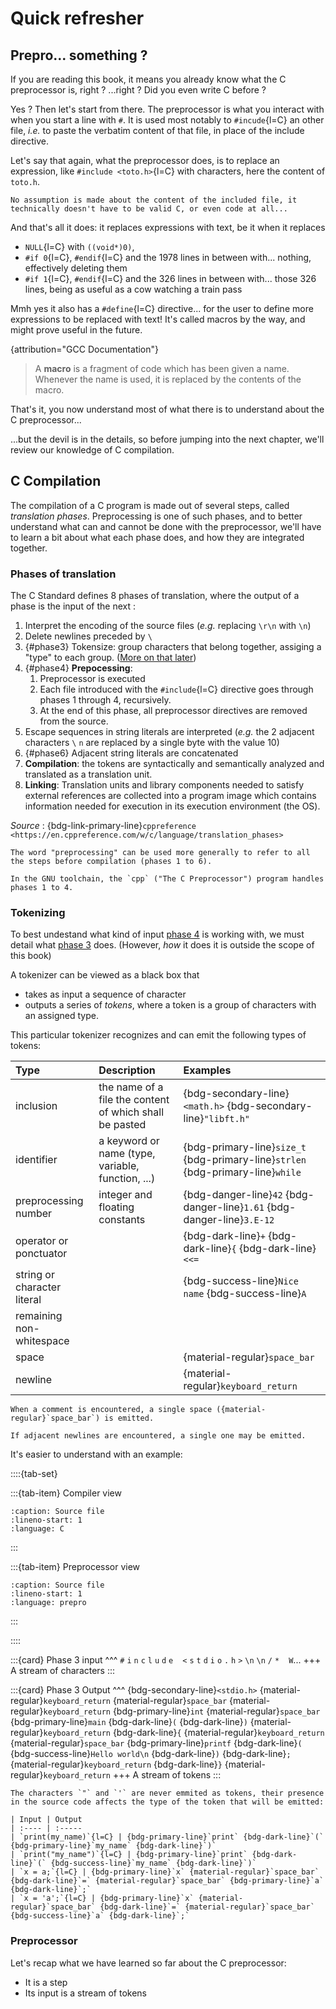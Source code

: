 # Quick refresher

## Prepro... something ?

If you are reading this book, it means you already know what the C preprocessor is, right ? ...right ? Did you even write C before ?

Yes ? Then let's start from there. The preprocessor is what you interact with when you start a line with `#`.
It is used most notably to `#incude`{l=C} an other file, _i.e._ to paste the verbatim content of that file, in place of the include directive.

Let's say that again, what the preprocessor does, is to replace an expression, like `#include <toto.h>`{l=C} with characters, here the content of `toto.h`.

```{note}
No assumption is made about the content of the included file, it technically doesn't have to be valid C, or even code at all...
```

And that's all it does: it replaces expressions with text, be it when it replaces
 - `NULL`{l=C} with `((void*)0)`,
 - `#if 0`{l=C}, `#endif`{l=C} and the 1978 lines in between with... nothing, effectively deleting them
 - `#if 1`{l=C}, `#endif`{l=C} and the 326 lines in between with... those 326 lines, being as useful as a cow watching a train pass

Mmh yes it also has a `#define`{l=C} directive... for the user to define more expressions to be replaced with text!
It's called macros by the way, and might prove useful in the future.

{attribution="GCC Documentation"}
> A **macro** is a fragment of code which has been given a name. Whenever the name is used, it is replaced by the contents of the macro.

That's it, you now understand most of what there is to understand about the C preprocessor...

...but the devil is in the details, so before jumping into the next chapter, we'll review our knowledge of C compilation.

## C Compilation

The compilation of a C program is made out of several steps, called _translation phases_.
Preprocessing is one of such phases, and to better understand what can and cannot be done with the preprocessor,
we'll have to learn a bit about what each phase does, and how they are integrated together.

### Phases of translation

The C Standard defines 8 phases of translation, where the output of a phase is the input of the next :
1. Interpret the encoding of the source files (_e.g._ replacing `\r\n` with `\n`)
1. Delete newlines preceded by `\`
1. {#phase3}
   Tokensize: group characters that belong together, assiging a "type" to each group. ([More on that later](#tokenizing))
1. {#phase4}
   **Prepocessing**:
   1. Preprocessor is executed
   1. Each file introduced with the `#include`{l=C} directive goes through phases 1 through 4, recursively.
   1. At the end of this phase, all preprocessor directives are removed from the source.
1. Escape sequences in string literals are interpreted (_e.g._ the 2 adjacent characters `\` `n` are replaced by a single byte with the value 10)
1. {#phase6}
   Adjacent string literals are concatenated
1. **Compilation**: the tokens are syntactically and semantically analyzed and translated as a translation unit.
1. **Linking**: Translation units and library components needed to satisfy external references are collected into a program image which contains information needed for execution in its execution environment (the OS).

_Source_ : {bdg-link-primary-line}`cppreference <https://en.cppreference.com/w/c/language/translation_phases>`

```{note}
The word "preprocessing" can be used more generally to refer to all the steps before compilation (phases 1 to 6).

In the GNU toolchain, the `cpp` ("The C Preprocessor") program handles phases 1 to 4.
```

### Tokenizing

To best undestand what kind of input [phase 4](phase4) is working with, we must detail what [phase 3](phase3) does.
(However, _how_ it does it is outside the scope of this book)

A tokenizer can be viewed as a black box that
 - takes as input a sequence of character
 - outputs a series of _tokens_, where a token is a group of characters with an assigned type.

This particular tokenizer recognizes and can emit the following types of tokens:

| Type | Description | Examples
| :--- | :---------- | :------
| inclusion  | the name of a file the content of which shall be pasted | {bdg-secondary-line}`<math.h>` {bdg-secondary-line}`"libft.h"`
| identifier | a keyword or name (type, variable, function, ...) | {bdg-primary-line}`size_t` {bdg-primary-line}`strlen` {bdg-primary-line}`while`
| preprocessing number | integer and floating constants | {bdg-danger-line}`42` {bdg-danger-line}`1.61` {bdg-danger-line}`3.E-12`
| operator or ponctuator |  | {bdg-dark-line}`+` {bdg-dark-line}`{` {bdg-dark-line}`<<=`
| string or character literal |  | {bdg-success-line}`Nice name` {bdg-success-line}`A`
| remaining non-whitespace |  |
| space | | {material-regular}`space_bar`
| newline | | {material-regular}`keyboard_return`

```{note}
When a comment is encountered, a single space ({material-regular}`space_bar`) is emitted.

If adjacent newlines are encountered, a single one may be emitted.
```

It's easier to understand with an example:

::::{tab-set}

:::{tab-item} Compiler view

```{literalinclude} ../samples/01_hello.c
:caption: Source file
:lineno-start: 1
:language: C
```
:::

:::{tab-item} Preprocessor view

```{literalinclude} ../samples/01_hello.c
:caption: Source file
:lineno-start: 1
:language: prepro
```
:::

::::

:::{card}
Phase 3 input
^^^
`#` `i` `n` `c` `l` `u` `d` `e` ` ` `<` `s` `t` `d` `i` `o` `.` `h` `>` `\n` `\n` `/` `*` ` ` `W`...
+++
A stream of characters
:::

:::{card}
Phase 3 Output
^^^
{bdg-secondary-line}`<stdio.h>` {material-regular}`keyboard_return`
{material-regular}`space_bar` {material-regular}`keyboard_return`
{bdg-primary-line}`int` {material-regular}`space_bar` {bdg-primary-line}`main` {bdg-dark-line}`(` {bdg-dark-line}`)` {material-regular}`keyboard_return`
{bdg-dark-line}`{` {material-regular}`keyboard_return`
{material-regular}`space_bar` {bdg-primary-line}`printf` {bdg-dark-line}`(`
{bdg-success-line}`Hello world\n` {bdg-dark-line}`)` {bdg-dark-line}`;` {material-regular}`keyboard_return`
{bdg-dark-line}`}` {material-regular}`keyboard_return`
+++
A stream of tokens
:::

```{important}
The characters `"` and `'` are never emmited as tokens, their presence in the source code affects the type of the token that will be emitted:

| Input | Output
| :---- | :-----
| `print(my_name)`{l=C} | {bdg-primary-line}`print` {bdg-dark-line}`(` {bdg-primary-line}`my_name` {bdg-dark-line}`)`
| `print("my_name")`{l=C} | {bdg-primary-line}`print` {bdg-dark-line}`(` {bdg-success-line}`my_name` {bdg-dark-line}`)`
| `x = a;`{l=C} | {bdg-primary-line}`x` {material-regular}`space_bar` {bdg-dark-line}`=` {material-regular}`space_bar` {bdg-primary-line}`a` {bdg-dark-line}`;`
| `x = 'a';`{l=C} | {bdg-primary-line}`x` {material-regular}`space_bar` {bdg-dark-line}`=` {material-regular}`space_bar` {bdg-success-line}`a` {bdg-dark-line}`;`
```

### Preprocessor

Let's recap what we have learned so far about the C preprocessor:
 - It is a step
 - Its input is a stream of tokens
